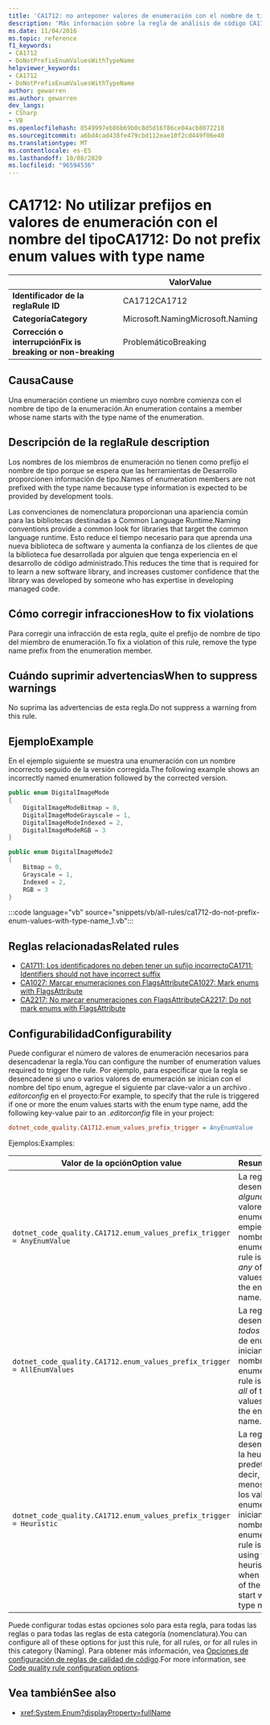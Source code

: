 ```yaml
---
title: 'CA1712: no anteponer valores de enumeración con el nombre de tipo (análisis de código)'
description: 'Más información sobre la regla de análisis de código CA1712: no prefijar valores de enumeración con el nombre de tipo'
ms.date: 11/04/2016
ms.topic: reference
f1_keywords:
- CA1712
- DoNotPrefixEnumValuesWithTypeName
helpviewer_keywords:
- CA1712
- DoNotPrefixEnumValuesWithTypeName
author: gewarren
ms.author: gewarren
dev_langs:
- CSharp
- VB
ms.openlocfilehash: 8549997eb86b69b0c8d5d16f86ce04acb8072218
ms.sourcegitcommit: a6bd4cad438fe479cbd112eae10f2cd449f06e40
ms.translationtype: MT
ms.contentlocale: es-ES
ms.lasthandoff: 10/08/2020
ms.locfileid: "96594536"
---
```

# <a name="ca1712-do-not-prefix-enum-values-with-type-name"></a><span data-ttu-id="4ca18-103">CA1712: No utilizar prefijos en valores de enumeración con el nombre del tipo</span><span class="sxs-lookup"><span data-stu-id="4ca18-103">CA1712: Do not prefix enum values with type name</span></span>

| | <span data-ttu-id="4ca18-104">Valor</span><span class="sxs-lookup"><span data-stu-id="4ca18-104">Value</span></span> |
|-|-|
| <span data-ttu-id="4ca18-105">**Identificador de la regla**</span><span class="sxs-lookup"><span data-stu-id="4ca18-105">**Rule ID**</span></span> |<span data-ttu-id="4ca18-106">CA1712</span><span class="sxs-lookup"><span data-stu-id="4ca18-106">CA1712</span></span>|
| <span data-ttu-id="4ca18-107">**Categoría**</span><span class="sxs-lookup"><span data-stu-id="4ca18-107">**Category**</span></span> |<span data-ttu-id="4ca18-108">Microsoft.Naming</span><span class="sxs-lookup"><span data-stu-id="4ca18-108">Microsoft.Naming</span></span>|
| <span data-ttu-id="4ca18-109">**Corrección o interrupción**</span><span class="sxs-lookup"><span data-stu-id="4ca18-109">**Fix is breaking or non-breaking**</span></span> |<span data-ttu-id="4ca18-110">Problemático</span><span class="sxs-lookup"><span data-stu-id="4ca18-110">Breaking</span></span>|

## <a name="cause"></a><span data-ttu-id="4ca18-111">Causa</span><span class="sxs-lookup"><span data-stu-id="4ca18-111">Cause</span></span>

<span data-ttu-id="4ca18-112">Una enumeración contiene un miembro cuyo nombre comienza con el nombre de tipo de la enumeración.</span><span class="sxs-lookup"><span data-stu-id="4ca18-112">An enumeration contains a member whose name starts with the type name of the enumeration.</span></span>

## <a name="rule-description"></a><span data-ttu-id="4ca18-113">Descripción de la regla</span><span class="sxs-lookup"><span data-stu-id="4ca18-113">Rule description</span></span>

<span data-ttu-id="4ca18-114">Los nombres de los miembros de enumeración no tienen como prefijo el nombre de tipo porque se espera que las herramientas de Desarrollo proporcionen información de tipo.</span><span class="sxs-lookup"><span data-stu-id="4ca18-114">Names of enumeration members are not prefixed with the type name because type information is expected to be provided by development tools.</span></span>

<span data-ttu-id="4ca18-115">Las convenciones de nomenclatura proporcionan una apariencia común para las bibliotecas destinadas a Common Language Runtime.</span><span class="sxs-lookup"><span data-stu-id="4ca18-115">Naming conventions provide a common look for libraries that target the common language runtime.</span></span> <span data-ttu-id="4ca18-116">Esto reduce el tiempo necesario para que aprenda una nueva biblioteca de software y aumenta la confianza de los clientes de que la biblioteca fue desarrollada por alguien que tenga experiencia en el desarrollo de código administrado.</span><span class="sxs-lookup"><span data-stu-id="4ca18-116">This reduces the time that is required for to learn a new software library, and increases customer confidence that the library was developed by someone who has expertise in developing managed code.</span></span>

## <a name="how-to-fix-violations"></a><span data-ttu-id="4ca18-117">Cómo corregir infracciones</span><span class="sxs-lookup"><span data-stu-id="4ca18-117">How to fix violations</span></span>

<span data-ttu-id="4ca18-118">Para corregir una infracción de esta regla, quite el prefijo de nombre de tipo del miembro de enumeración.</span><span class="sxs-lookup"><span data-stu-id="4ca18-118">To fix a violation of this rule, remove the type name prefix from the enumeration member.</span></span>

## <a name="when-to-suppress-warnings"></a><span data-ttu-id="4ca18-119">Cuándo suprimir advertencias</span><span class="sxs-lookup"><span data-stu-id="4ca18-119">When to suppress warnings</span></span>

<span data-ttu-id="4ca18-120">No suprima las advertencias de esta regla.</span><span class="sxs-lookup"><span data-stu-id="4ca18-120">Do not suppress a warning from this rule.</span></span>

## <a name="example"></a><span data-ttu-id="4ca18-121">Ejemplo</span><span class="sxs-lookup"><span data-stu-id="4ca18-121">Example</span></span>

<span data-ttu-id="4ca18-122">En el ejemplo siguiente se muestra una enumeración con un nombre incorrecto seguido de la versión corregida.</span><span class="sxs-lookup"><span data-stu-id="4ca18-122">The following example shows an incorrectly named enumeration followed by the corrected version.</span></span>

```csharp
public enum DigitalImageMode
{
    DigitalImageModeBitmap = 0,
    DigitalImageModeGrayscale = 1,
    DigitalImageModeIndexed = 2,
    DigitalImageModeRGB = 3
}

public enum DigitalImageMode2
{
    Bitmap = 0,
    Grayscale = 1,
    Indexed = 2,
    RGB = 3
}
```

:::code language="vb" source="snippets/vb/all-rules/ca1712-do-not-prefix-enum-values-with-type-name_1.vb":::

## <a name="related-rules"></a><span data-ttu-id="4ca18-123">Reglas relacionadas</span><span class="sxs-lookup"><span data-stu-id="4ca18-123">Related rules</span></span>

- [<span data-ttu-id="4ca18-124">CA1711: Los identificadores no deben tener un sufijo incorrecto</span><span class="sxs-lookup"><span data-stu-id="4ca18-124">CA1711: Identifiers should not have incorrect suffix</span></span>](ca1711.md)
- [<span data-ttu-id="4ca18-125">CA1027: Marcar enumeraciones con FlagsAttribute</span><span class="sxs-lookup"><span data-stu-id="4ca18-125">CA1027: Mark enums with FlagsAttribute</span></span>](ca1027.md)
- [<span data-ttu-id="4ca18-126">CA2217: No marcar enumeraciones con FlagsAttribute</span><span class="sxs-lookup"><span data-stu-id="4ca18-126">CA2217: Do not mark enums with FlagsAttribute</span></span>](ca2217.md)

## <a name="configurability"></a><span data-ttu-id="4ca18-127">Configurabilidad</span><span class="sxs-lookup"><span data-stu-id="4ca18-127">Configurability</span></span>

<span data-ttu-id="4ca18-128">Puede configurar el número de valores de enumeración necesarios para desencadenar la regla.</span><span class="sxs-lookup"><span data-stu-id="4ca18-128">You can configure the number of enumeration values required to trigger the rule.</span></span> <span data-ttu-id="4ca18-129">Por ejemplo, para especificar que la regla se desencadene si uno o varios valores de enumeración se inician con el nombre del tipo enum, agregue el siguiente par clave-valor a un archivo *. editorconfig* en el proyecto:</span><span class="sxs-lookup"><span data-stu-id="4ca18-129">For example, to specify that the rule is triggered if one or more the enum values starts with the enum type name, add the following key-value pair to an *.editorconfig* file in your project:</span></span>

```ini
dotnet_code_quality.CA1712.enum_values_prefix_trigger = AnyEnumValue
```

<span data-ttu-id="4ca18-130">Ejemplos:</span><span class="sxs-lookup"><span data-stu-id="4ca18-130">Examples:</span></span>

| <span data-ttu-id="4ca18-131">Valor de la opción</span><span class="sxs-lookup"><span data-stu-id="4ca18-131">Option value</span></span> | <span data-ttu-id="4ca18-132">Resumen</span><span class="sxs-lookup"><span data-stu-id="4ca18-132">Summary</span></span> |
| --- | --- |
|`dotnet_code_quality.CA1712.enum_values_prefix_trigger = AnyEnumValue` | <span data-ttu-id="4ca18-133">La regla se desencadena si *alguno* de los valores de enumeración empieza por el nombre del tipo de enumeración.</span><span class="sxs-lookup"><span data-stu-id="4ca18-133">The rule is triggered if *any* of the enum values starts with the enum type name.</span></span>
|`dotnet_code_quality.CA1712.enum_values_prefix_trigger = AllEnumValues` | <span data-ttu-id="4ca18-134">La regla se desencadena si *todos* los valores de enumeración se inician con el nombre del tipo de enumeración.</span><span class="sxs-lookup"><span data-stu-id="4ca18-134">The rule is triggered if *all* of the enum values start with the enum type name.</span></span>
|`dotnet_code_quality.CA1712.enum_values_prefix_trigger = Heuristic` | <span data-ttu-id="4ca18-135">La regla se desencadena con la heurística predeterminada, es decir, cuando al menos el 75% de los valores de enumeración se inician con el nombre del tipo de enumeración.</span><span class="sxs-lookup"><span data-stu-id="4ca18-135">The rule is triggered using the default heuristic, that is, when at least 75% of the enum values start with the enum type name.</span></span>

<span data-ttu-id="4ca18-136">Puede configurar todas estas opciones solo para esta regla, para todas las reglas o para todas las reglas de esta categoría (nomenclatura).</span><span class="sxs-lookup"><span data-stu-id="4ca18-136">You can configure all of these options for just this rule, for all rules, or for all rules in this category (Naming).</span></span> <span data-ttu-id="4ca18-137">Para obtener más información, vea [Opciones de configuración de reglas de calidad de código](../code-quality-rule-options.md).</span><span class="sxs-lookup"><span data-stu-id="4ca18-137">For more information, see [Code quality rule configuration options](../code-quality-rule-options.md).</span></span>

## <a name="see-also"></a><span data-ttu-id="4ca18-138">Vea también</span><span class="sxs-lookup"><span data-stu-id="4ca18-138">See also</span></span>

- <xref:System.Enum?displayProperty=fullName>

